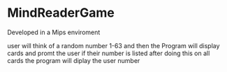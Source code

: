 # MindReaderGame
Developed in a Mips enviroment

user will think of a random number 1-63 and then the Program will display cards and promt the user if their number is listed
after doing this on all cards the program will diplay the user number
